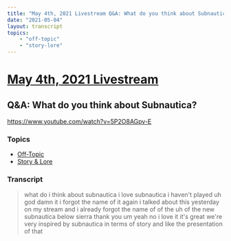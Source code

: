 ```yaml
---
title: "May 4th, 2021 Livestream Q&A: What do you think about Subnautica?"
date: "2021-05-04"
layout: transcript
topics:
    - "off-topic"
    - "story-lore"
---
```

# [May 4th, 2021 Livestream](../2021-05-04.md)
## Q&A: What do you think about Subnautica?
https://www.youtube.com/watch?v=5P2O8AGpv-E

### Topics
* [Off-Topic](../topics/off-topic.md)
* [Story & Lore](../topics/story-lore.md)

### Transcript

> what do i think about subnautica i love subnautica i haven't played uh god damn it i forgot the name of it again i talked about this yesterday on my stream and i already forgot the name of of the uh of the new subnautica below sierra thank you um yeah no i love it it's great we're very inspired by subnautica in terms of story and like the presentation of that
